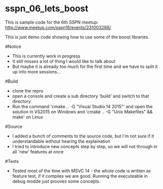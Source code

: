 # sspn_06_lets_boost

This is sample code for the 6th SSPN meetup:
http://www.meetup.com/sspn16/events/231003288/

This is just demo code showing how to use some of the boost libraries. 

#Notice
 * This is currently work in progress
 * It still misses a lot of thing I would like to talk about
 * But maybe it is already too much for the first time and we have to split it up into more sessions...
 
#Build
 * clone the repro
 * open a console and create a sub directory 'build' and switch to that directory
 * Run the command 'cmake .. -G "Visual Studio 14 2015"' and open the solution in VS2015 on Windows and 'cmake .. -G "Unix Makefiles" && make' on Linux
 
#Source
 * I added a bunch of comments to the source code, but I'm not sure if it understandable without hearing the explaination
 * I tried to introduce new concepts step by step, so we will not through in all 'new' features at once

#Tests
 * Tested most of the time with MSVC 14 - the whole code is written as feature test, if it compiles we are good. Running the executeable in debug modde just prooves some concepts.
